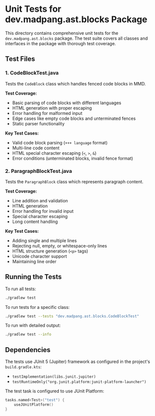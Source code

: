 # Unit Tests for dev.madpang.ast.blocks Package

This directory contains comprehensive unit tests for the `dev.madpang.ast.blocks` package.
The test suite covers all classes and interfaces in the package with thorough test coverage.

## Test Files

### 1. CodeBlockTest.java
Tests the `CodeBlock` class which handles fenced code blocks in MMD.

**Test Coverage:**
- Basic parsing of code blocks with different languages
- HTML generation with proper escaping
- Error handling for malformed input
- Edge cases like empty code blocks and unterminated fences
- Static parser functionality

**Key Test Cases:**
- Valid code block parsing (`+++ language` format)
- Multi-line code content
- HTML special character escaping (`<`, `>`, `&`)
- Error conditions (unterminated blocks, invalid fence format)

### 2. ParagraphBlockTest.java
Tests the `ParagraphBlock` class which represents paragraph content.

**Test Coverage:**
- Line addition and validation
- HTML generation
- Error handling for invalid input
- Special character escaping
- Long content handling

**Key Test Cases:**
- Adding single and multiple lines
- Rejecting null, empty, or whitespace-only lines
- HTML structure generation (`<p>` tags)
- Unicode character support
- Maintaining line order

## Running the Tests

To run all tests:
```bash
./gradlew test
```

To run tests for a specific class:
```bash
./gradlew test --tests "dev.madpang.ast.blocks.CodeBlockTest"
```

To run with detailed output:
```bash
./gradlew test --info
```

## Dependencies

The tests use JUnit 5 (Jupiter) framework as configured in the project's `build.gradle.kts`:
- `testImplementation(libs.junit.jupiter)`
- `testRuntimeOnly("org.junit.platform:junit-platform-launcher")`

The test task is configured to use JUnit Platform:
```kotlin
tasks.named<Test>("test") {
    useJUnitPlatform()
}
```
